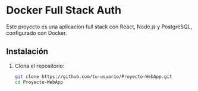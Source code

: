 # Docker Full Stack Auth

Este proyecto es una aplicación full stack con React, Node.js y PostgreSQL, configurado con Docker.

## Instalación
1. Clona el repositorio:
   ```bash
   git clone https://github.com/tu-usuario/Proyecto-WebApp.git
   cd Proyecto-WebApp